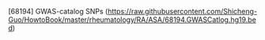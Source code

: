 
[68194] GWAS-catalog SNPs (https://raw.githubusercontent.com/Shicheng-Guo/HowtoBook/master/rheumatology/RA/ASA/68194.GWASCatlog.hg19.bed)
